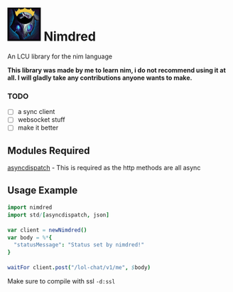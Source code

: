 # <img src="assets/nimdred_logo.png" width="75px" height="75px"/>  Nimdred
An LCU library for the nim language

**This library was made by me to learn nim, i do not recommend using it at all. I will gladly take any contributions anyone wants to make.**

### TODO
- [ ] a sync client
- [ ] websocket stuff
- [ ] make it better

## Modules Required
[asyncdispatch](https://nim-lang.org/docs/asyncdispatch.html) - This is required as the http methods are all async

## Usage Example
```nim
import nimdred
import std/[asyncdispatch, json]

var client = newNimdred()
var body = %*{
  "statusMessage": "Status set by nimdred!"
}

waitFor client.post("/lol-chat/v1/me", $body)
```

Make sure to compile with ssl `-d:ssl`
